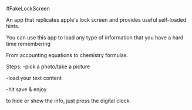 #FakeLockScreen

An app that replicates apple's lock screen and provides useful self-loaded hints.

You can use this app to load any type of information that you have a hard time remembering

From accounting equations to chemistry formulas.

Steps:
-pick a photo/take a picture

-load your text content

-hit save & enjoy


to hide  or show the info, just press the digital clock.


